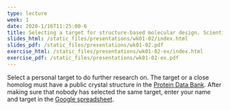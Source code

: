 ```yaml
---
type: lecture
week: 1
date: 2020-1/16T11:25:00-6
title: Selecting a target for structure-based molecular design. Scientific considerations, including availability and size of a structure or close homolog and drugability. Business considerations, including market landscape.
slides_html: /static_files/presentations/wk01-02/index.html
slides_pdf: /static_files/presentations/wk01-02.pdf
exercise_html: /static_files/presentations/wk01-02-ex/index.html
exercise_pdf: /static_files/presentations/wk01-02-ex.pdf
---
```

Select a personal target to do further research on. The target or a close homolog must have a public crystal structure in the [Protein Data Bank](https://www.rcsb.org). After making sure that nobody has selected the same target, enter your name and target in the [Google spreadsheet](https://docs.google.com/spreadsheets/d/1iaSiJNi3YfHuG2_asuYWpRpvoEVHWazjbY5Ebx0BKGY/edit?usp=sharing).

